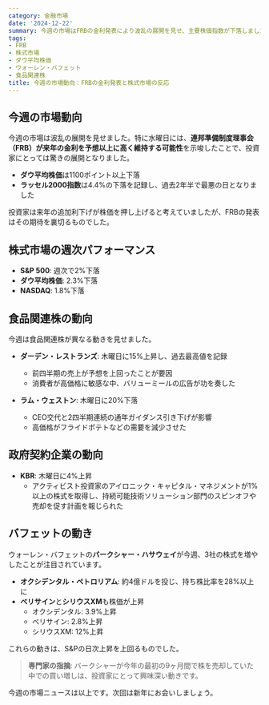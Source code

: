 ```yaml
---
category: 金融市場
date: '2024-12-22'
summary: 今週の市場はFRBの金利発表により波乱の展開を見せ、主要株価指数が下落しました。食品関連株や政府契約企業の動向、ウォーレン・バフェットの投資活動も注目されました。
tags:
- FRB
- 株式市場
- ダウ平均株価
- ウォーレン・バフェット
- 食品関連株
title: 今週の市場動向：FRBの金利発表と株式市場の反応
---
```


## 今週の市場動向

今週の市場は波乱の展開を見せました。特に水曜日には、**連邦準備制度理事会（FRB）が来年の金利を予想以上に高く維持する可能性**を示唆したことで、投資家にとっては驚きの展開となりました。

- **ダウ平均株価**は1100ポイント以上下落
- **ラッセル2000指数**は4.4%の下落を記録し、過去2年半で最悪の日となりました

投資家は来年の追加利下げが株価を押し上げると考えていましたが、FRBの発表はその期待を裏切るものでした。

## 株式市場の週次パフォーマンス

- **S&P 500**: 週次で2%下落
- **ダウ平均株価**: 2.3%下落
- **NASDAQ**: 1.8%下落

## 食品関連株の動向

今週は食品関連株が異なる動きを見せました。

- **ダーデン・レストランズ**: 木曜日に15%上昇し、過去最高値を記録
  - 前四半期の売上が予想を上回ったことが要因
  - 消費者が高価格に敏感な中、バリューミールの広告が功を奏した

- **ラム・ウェストン**: 木曜日に20%下落
  - CEO交代と2四半期連続の通年ガイダンス引き下げが影響
  - 高価格がフライドポテトなどの需要を減少させた

## 政府契約企業の動向

- **KBR**: 木曜日に4%上昇
  - アクティビスト投資家のアイロニック・キャピタル・マネジメントが1%以上の株式を取得し、持続可能技術ソリューション部門のスピンオフや売却を促す計画を報じられた

## バフェットの動き

ウォーレン・バフェットの**バークシャー・ハサウェイ**が今週、3社の株式を増やしたことが注目されています。

- **オクシデンタル・ペトロリアム**: 約4億ドルを投じ、持ち株比率を28%以上に
- **ベリサイン**と**シリウスXM**も株価が上昇
  - オクシデンタル: 3.9%上昇
  - ベリサイン: 2.8%上昇
  - シリウスXM: 12%上昇

これらの動きは、S&Pの日次上昇を上回るものでした。

> **専門家の指摘**: バークシャーが今年の最初の9ヶ月間で株を売却していた中での買い増しは、投資家にとって興味深い動きです。

今週の市場ニュースは以上です。次回は新年にお会いしましょう。
